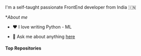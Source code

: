 I'm a self-taught passionate FrontEnd developer from India 🇮🇳

**About me*

- ❤️ I love writing Python - ML

- 💬 Ask me about anything [here](mailto:bhushansisode11@gmaail.com)


#### Top Repositories

<br />
<br />
